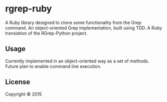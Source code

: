 # rgrep-ruby

A Ruby library designed to clone some functionality from the Grep command.
An object-oriented Grep implementation, built using TDD. A Ruby translation
of the RGrep-Python project.

## Usage

Currently implemented in an object-oriented way as a set of methods. Future
plan to enable command line execution.

## License

Copyright © 2015

